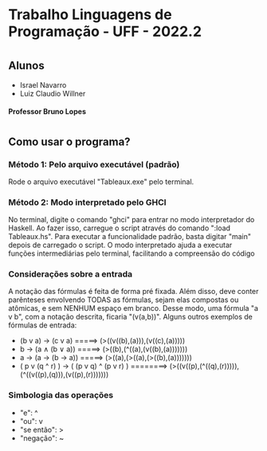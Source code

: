 # Trabalho Linguagens de Programação - UFF - 2022.2

#
#
#
#

## Alunos

* Israel Navarro
* Luiz Claudio Willner

#### Professor Bruno Lopes


#
#
#
#


## Como usar o programa?


### Método 1: Pelo arquivo executável (padrão)
Rode o arquivo executável "Tableaux.exe" pelo terminal.


### Método 2: Modo interpretado pelo GHCI
No terminal, digite o comando "ghci" para entrar no modo interpretador do Haskell. Ao fazer isso, carregue o script através do comando ":load Tableaux.hs". Para executar a funcionalidade padrão, basta digitar "main" depois de carregado o script. O modo interpretado ajuda a executar funções intermediárias pelo terminal, facilitando a compreensão do código


### Considerações sobre a entrada
A notação das fórmulas é feita de forma pré fixada. Além disso, deve conter parênteses envolvendo TODAS as fórmulas, sejam elas compostas ou atômicas, e sem NENHUM espaço em branco. Desse modo, uma fórmula "a v b", com a notação descrita, ficaria "(v(a,b))". Alguns outros exemplos de fórmulas de entrada:

* (b v a) -> (c v a)    =====>  (>((v((b),(a))),(v((c),(a)))))
* b -> (a ∧ (b ∨ a))    =====>  (>((b),(^((a),(v((b),(a)))))))
* a -> (a -> (b -> a))  =====>  (>((a),(>((a),(>((b),(a)))))))
* ( p v (q ^ r) ) -> ( (p v q) ^ (p v r) )  ========>  (>((v((p),(^((q),(r))))),(^((v((p),(q))),(v((p),(r)))))))


### Simbologia das operações
* "e": ^
* "ou": v
* "se então": >
* "negação": ~

